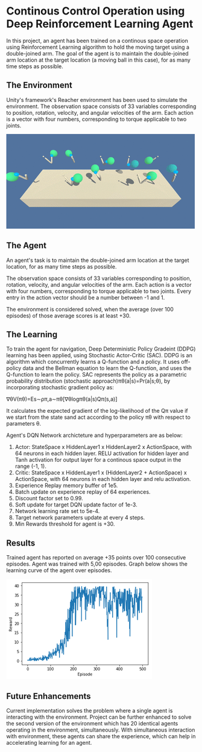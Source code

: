 # Continous Control Operation using Deep Reinforcement Learning Agent

In this project, an agent has been trained on a continous space operation using Reinforcement Learning algorithm to hold the moving target using a double-joined arm. The goal of the agent is to maintain the double-joined arm location at the target location (a moving ball in this case), for as many time steps as possible.


## The Environment

Unity's framework's Reacher environment has been used to simulate the environment. The observation space consists of 33 variables corresponding to position, rotation, velocity, and angular velocities of the arm. Each action is a vector with four numbers, corresponding to torque applicable to two joints.

![environment](images/environment.gif)


## The Agent

An agent's task is to maintain the double-joined arm location at the target location, for as many time steps as possible. 

The observation space consists of 33 variables corresponding to position, rotation, velocity, and angular velocities of the arm. Each action is a vector with four numbers, corresponding to torque applicable to two joints. Every entry in the action vector should be a number between -1 and 1.

The environment is considered solved, when the average (over 100 episodes) of those average scores is at least +30. 


## The Learning

To train the agent for navigation, Deep Deterministic Policy Gradeint (DDPG) learning has been applied, using Stochastic Actor-Critic (SAC). DDPG is an algorithm which concurrently learns a Q-function and a policy. It uses off-policy data and the Bellman equation to learn the Q-function, and uses the Q-function to learn the policy. SAC represents the policy as a parametric probability distribution (stochastic approach)πθ(a|s)=Pr(a|s;θ), by incorporating stochastic gradient policy as:

∇θV(πθ)=Es∼ρπ,a∼πθ[∇θlogπθ(a|s)Qπ(s,a)]

It calculates the expected gradient of the log-likelihood of the Qπ value if we start from the state sand act according to the policy πθ with respect to parameters θ.

Agent's DQN Network archicteture and hyperparameters are as below: 

1. Actor: StateSpace x HiddenLayer1 x HiddenLayer2 x ActionSpace, with 64 neurons in each hidden layer. RELU activation for hidden layer and Tanh activation for output layer for a continous space output in the range (-1, 1).
2. Critic: StateSpace x HiddenLayer1 x (HiddenLayer2 + ActionSpace) x ActionSpace, with 64 neurons in each hidden layer and relu activation. 
3. Experience Replay memory buffer of 1e5.
4. Batch update on experience replay of 64 experiences.
5. Discount factor set to 0.99.
6. Soft update for target DQN update factor of 1e-3.
7. Network learning rate set to 5e-4.
8. Target network parameters update at every 4 steps.
9. Min Rewards threshold for agent is +30.


## Results

Trained agent has reported on average +35 points over 100 consecutive episodes. Agent was trained with 5,00 episodes. Graph below shows the learning curve of the agent over episodes.

![training](images/training.png)


## Future Enhancements

Current implementation solves the problem where a single agent is interacting with the environment. Project can be further enhanced to solve the second version of the environment which has 20 identical agents operating in the environment, simultaneously. With simultaneous interaction with environment, these agents can share the experience, which can help in accelerating learning for an agent.